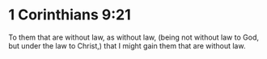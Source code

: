 # 1 Corinthians 9:21

To them that are without law, as without law, (being not without law to God, but under the law to Christ,) that I might gain them that are without law.